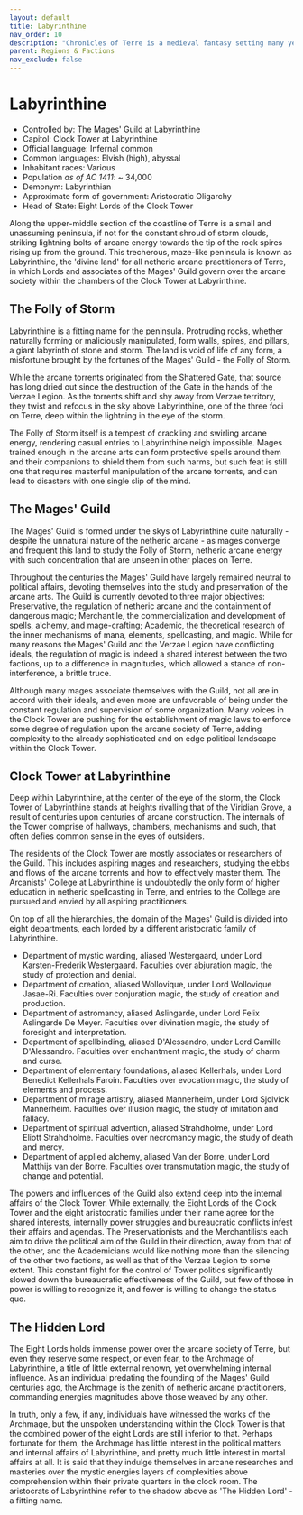 ```yaml
---
layout: default
title: Labyrinthine
nav_order: 10
description: "Chronicles of Terre is a medieval fantasy setting many years in the writing."
parent: Regions & Factions
nav_exclude: false
---
```


# Labyrinthine

- Controlled by: The Mages' Guild at Labyrinthine
- Capitol: Clock Tower at Labyrinthine
- Official language: Infernal common
- Common languages: Elvish (high), abyssal
- Inhabitant races: Various
- Population *as of AC 1411*: ~ 34,000
- Demonym: Labyrinthian
- Approximate form of government: Aristocratic Oligarchy
- Head of State: Eight Lords of the Clock Tower

Along the upper-middle section of the coastline of Terre is a small and unassuming peninsula, if not for the constant shroud of storm clouds, striking lightning bolts of arcane energy towards the tip of the rock spires rising up from the ground. This trecherous, maze-like peninsula is known as Labyrinthine, the 'divine land' for all netheric arcane practitioners of Terre, in which Lords and associates of the Mages' Guild govern over the arcane society within the chambers of the Clock Tower at Labyrinthine.

## The Folly of Storm

Labyrinthine is a fitting name for the peninsula. Protruding rocks, whether naturally forming or maliciously manipulated, form walls, spires, and pillars, a giant labyrinth of stone and storm. The land is void of life of any form, a misfortune brought by the fortunes of the Mages' Guild - the Folly of Storm.

While the arcane torrents originated from the Shattered Gate, that source has long dried out since the destruction of the Gate in the hands of the Verzae Legion. As the torrents shift and shy away from Verzae territory, they twist and refocus in the sky above Labyrinthine, one of the three foci on Terre, deep within the lightning in the eye of the storm. 

The Folly of Storm itself is a tempest of crackling and swirling arcane energy, rendering casual entries to Labyrinthine neigh impossible. Mages trained enough in the arcane arts can form protective spells around them and their companions to shield them from such harms, but such feat is still one that requires masterful manipulation of the arcane torrents, and can lead to disasters with one single slip of the mind.

## The Mages' Guild

The Mages' Guild is formed under the skys of Labyrinthine quite naturally - despite the unnatural nature of the netheric arcane - as mages converge and frequent this land to study the Folly of Storm, netheric arcane energy with such concentration that are unseen in other places on Terre.

Throughout the centuries the Mages' Guild have largely remained neutral to political affairs, devoting themselves into the study and preservation of the arcane arts. The Guild is currently devoted to three major objectives: Preservative, the regulation of netheric arcane and the containment of dangerous magic; Merchantile, the commercialization and development of spells, alchemy, and mage-crafting; Academic, the theoretical research of the inner mechanisms of mana, elements, spellcasting, and magic. While for many reasons the Mages' Guild and the Verzae Legion have conflicting ideals, the regulation of magic is indeed a shared interest between the two factions, up to a difference in magnitudes, which allowed a stance of non-interference, a brittle truce.

Although many mages associate themselves with the Guild, not all are in accord with their ideals, and even more are unfavorable of being under the constant regulation and supervision of some organization. Many voices in the Clock Tower are pushing for the establishment of magic laws to enforce some degree of regulation upon the arcane society of Terre, adding complexity to the already sophisticated and on edge political landscape within the Clock Tower.

## Clock Tower at Labyrinthine

Deep within Labyrinthine, at the center of the eye of the storm, the Clock Tower of Labyrinthine stands at heights rivalling that of the Viridian Grove, a result of centuries upon centuries of arcane construction. The internals of the Tower comprise of hallways, chambers, mechanisms and such, that often defies common sense in the eyes of outsiders. 

The residents of the Clock Tower are mostly associates or researchers of the Guild. This includes aspiring mages and researchers, studying the ebbs and flows of the arcane torrents and how to effectively master them. The Arcanists' College at Labyrinthine is undoubtedly the only form of higher education in netheric spellcasting in Terre, and entries to the College are pursued and envied by all aspiring practitioners.

On top of all the hierarchies, the domain of the Mages' Guild is divided into eight departments, each lorded by a different aristocratic family of Labyrinthine. 
- Department of mystic warding, aliased Westergaard, under Lord Karsten-Frederik Westergaard. Faculties over abjuration magic, the study of protection and denial.
- Department of creation, aliased Wollovique, under Lord Wollovique Jasae-Ri. Faculties over conjuration magic, the study of creation and production.
- Department of astromancy, aliased Aslingarde, under Lord Felix Aslingarde De Meyer. Faculties over divination magic, the study of foresight and interpretation.
- Department of spellbinding, aliased D'Alessandro, under Lord Camille D'Alessandro. Faculties over enchantment magic, the study of charm and curse.
- Department of elementary foundations, aliased Kellerhals, under Lord Benedict Kellerhals Faroin. Faculties over evocation magic, the study of elements and process.
- Department of mirage artistry, aliased Mannerheim, under Lord Sjolvick Mannerheim. Faculties over illusion magic, the study of imitation and fallacy.
- Department of spiritual advention, aliased Strahdholme, under Lord Eliott Strahdholme. Faculties over necromancy magic, the study of death and mercy.
- Department of applied alchemy, aliased Van der Borre, under Lord Matthijs van der Borre. Faculties over transmutation magic, the study of change and potential.

The powers and influences of the Guild also extend deep into the internal affairs of the Clock Tower. While externally, the Eight Lords of the Clock Tower and the eight aristocratic families under their name agree for the shared interests, internally power struggles and bureaucratic conflicts infest their affairs and agendas. The Preservationists and the Merchantilists each aim to drive the political aim of the Guild in their direction, away from that of the other, and the Academicians would like nothing more than the silencing of the other two factions, as well as that of the Verzae Legion to some extent. This constant fight for the control of Tower politics significantly slowed down the bureaucratic effectiveness of the Guild, but few of those in power is willing to recognize it, and fewer is willing to change the status quo.

## The Hidden Lord

The Eight Lords holds immense power over the arcane society of Terre, but even they reserve some respect, or even fear, to the Archmage of Labyrinthine, a title of little external renown, yet overwhelming internal influence. As an individual predating the founding of the Mages' Guild centuries ago, the Archmage is the zenith of netheric arcane practitioners, commanding energies magnitudes above those weaved by any other.

In truth, only a few, if any, individuals have witnessed the works of the Archmage, but the unspoken understanding within the Clock Tower is that the combined power of the eight Lords are still inferior to that. Perhaps fortunate for them, the Archmage has little interest in the political matters and internal affairs of Labyrinthine, and pretty much little interest in mortal affairs at all. It is said that they indulge themselves in arcane researches and masteries over the mystic energies layers of complexities above comprehension within their private quarters in the clock room. The aristocrats of Labyrinthine refer to the shadow above as 'The Hidden Lord' - a fitting name.